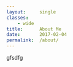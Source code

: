 ```yaml
---
layout:     single
classes:    
    - wide
title:      About Me
date:       2017-02-04 
permalink:  /about/
---
```

gfsdfg
